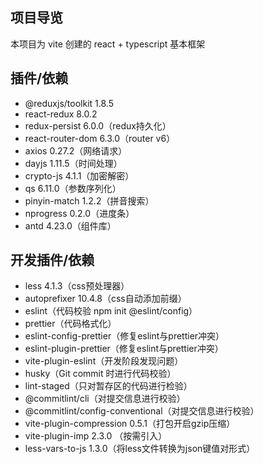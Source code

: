 ## 项目导览
本项目为 vite 创建的 react + typescript 基本框架

## 插件/依赖
- @reduxjs/toolkit 1.8.5
- react-redux 8.0.2
- redux-persist 6.0.0（redux持久化）
- react-router-dom 6.3.0（router v6）
- axios 0.27.2（网络请求）
- dayjs 1.11.5（时间处理）
- crypto-js 4.1.1（加密解密）
- qs 6.11.0（参数序列化）
- pinyin-match 1.2.2（拼音搜索）
- nprogress 0.2.0（进度条）
- antd 4.23.0（组件库）

## 开发插件/依赖
- less 4.1.3（css预处理器）
- autoprefixer 10.4.8（css自动添加前缀）
- eslint（代码校验 npm init @eslint/config）
- prettier（代码格式化）
- eslint-config-prettier（修复eslint与prettier冲突）
- eslint-plugin-prettier（修复eslint与prettier冲突）
- vite-plugin-eslint（开发阶段发现问题）
- husky（Git commit 时进行代码校验）
- lint-staged（只对暂存区的代码进行检验）
- @commitlint/cli（对提交信息进行校验）
- @commitlint/config-conventional（对提交信息进行校验）
- vite-plugin-compression 0.5.1（打包开启gzip压缩）
- vite-plugin-imp 2.3.0 （按需引入）
- less-vars-to-js 1.3.0（将less文件转换为json键值对形式）
